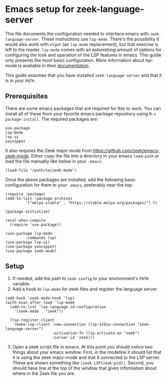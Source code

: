 # Emacs setup for zeek-language-server

This file documents the configuration needed to interface emacs with `zeek-language-server`. These instructions use `lsp-mode`. There's the possibility it would also work with `elgot` (an `lsp-mode` replacement), but that exercise is left to the reader. `lsp-mode` comes with an astonishing amount of options for configuring the look and operation of the LSP features in emacs. This guide only presents the most basic configuration. More information about lsp-mode is available in their [documentation](https://emacs-lsp.github.io/lsp-mode/).

This guide assumes that you have installed `zeek-language-server` and that it is in your `PATH`.

## Prerequisites

There are some emacs packages that are required for this to work. You can install all of these from your favorite emacs package repository using `M-x package-install`. The required packages are:

```
use-package
lsp-mode
lsp-ui
yasnippet
```

It also requires the Zeek major mode from https://github.com/zeek/emacs-zeek-mode. Either copy the file into a directory in your emacs `load-path` or load the file manually like below in your `.emacs`:

```
(load-file "/path/to/zeek-mode")
```

Once the above packages are installed, add the following basic configuration for them to your `.emacs`, preferably near the top:

```
(require 'package)
(add-to-list 'package-archives
         '("melpa-stable" . "https://stable.melpa.org/packages/") t)

(package-initialize)

(eval-when-compile
  (require 'use-package))

(use-package lsp-mode
         :commands lsp)
(use-package lsp-ui)
(use-package yasnippet)
(use-package zeek-mode)
```

## Setup

1. If needed, add the path to `zeek-config` to your environment's `PATH` variable.
2. Add a hook to `lsp-mode` for zeek files and register the language server.

```
(add-hook 'zeek-mode-hook 'lsp)
(with-eval-after-load 'lsp-mode
  (add-to-list 'lsp-language-id-configuration
    '(zeek-mode . "zeek"))

  (lsp-register-client
    (make-lsp-client :new-connection (lsp-stdio-connection "zeek-language-server")
                     :activation-fn (lsp-activate-on "zeek")
                     :server-id 'zeek)))
```

3. Open a zeek script file in emacs. At this point you should notice two things about your emacs window. First, in the modeline it should list that it is using the zeek major-mode and that it connected to the LSP server. These are shown something like `(zeek LSP[zeek:pid])`. Second, you should have line at the top of the window that gives information about where in the Zeek file you are.
